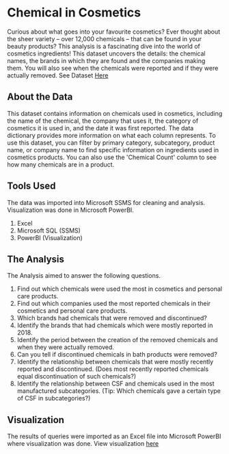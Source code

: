 # Chemical in Cosmetics
Curious about what goes into your favourite cosmetics? Ever thought about the sheer variety – over 12,000 chemicals – that can be found in your beauty products? This analysis is a fascinating dive into the world of cosmetics ingredients! This dataset uncovers the details: the chemical names, the brands in which they are found and the companies making them. You will also see when the chemicals were reported and if they were actually removed. 
See Dataset [Here](https://github.com/Tomianne/ChemicalCosmetics/blob/main/Chemical%20in%20Cosmetics.sql)
## About the Data
This dataset contains information on chemicals used in cosmetics, including the name of the chemical, the company that uses it, the category of cosmetics it is used in, and the date it was first reported. The data dictionary provides more information on what each column represents. To use this dataset, you can filter by primary category, subcategory, product name, or company name to find specific information on ingredients used in cosmetics products. You can also use the 'Chemical Count' column to see how many chemicals are in a product.

## Tools Used
The data was imported into Microsoft SSMS for cleaning and analysis. Visualization was done in Microsoft PowerBI. 
1. Excel
2. Microsoft SQL (SSMS)
3. PowerBI (Visualization)
   
## The Analysis 
The Analysis aimed to answer the following questions. 
1. Find out which chemicals were used the most in cosmetics and personal care products.
2. Find out which companies used the most reported chemicals in their cosmetics and personal
care products.
3. Which brands had chemicals that were removed and discontinued?
4. Identify the brands that had chemicals which were mostly reported in 2018.
5. Identify the period between the creation of the removed chemicals and when they were actually
removed.
6. Can you tell if discontinued chemicals in bath products were removed? 
7. Identify the relationship between chemicals that were mostly recently reported and discontinued. (Does most recently reported chemicals equal discontinuation of such chemicals?)
8. Identify the relationship between CSF and chemicals used in the most manufactured subcategories. (Tip: Which chemicals gave a certain type of CSF in subcategories?)

## Visualization
The results of queries were imported as an Excel file into Microsoft PowerBI where visualization was done. 
View visualization [here](https://app.powerbi.com/reportEmbed?reportId=b06cf4d3-03db-44cf-9984-69c35d9a9d25&autoAuth=true&ctid=132076e5-2bdc-4cf0-8bde-5fb4914a7c87)


